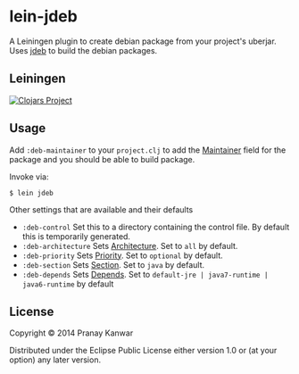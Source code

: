 # lein-jdeb

A Leiningen plugin to create debian package from your project's uberjar.
Uses [jdeb](https://github.com/tcurdt/jdeb) to build the debian packages.

##  Leiningen

[![Clojars Project](http://clojars.org/lein-jdeb/latest-version.svg)](http://clojars.org/lein-deb)

##  Usage

Add `:deb-maintainer` to your `project.clj` to add the [Maintainer](https://www.debian.org/doc/debian-policy/ch-controlfields.html#s-f-Maintainer) field for the package
and you should be able to build package.

Invoke via:

    $ lein jdeb

Other settings that are available and their defaults
* `:deb-control` Set this to a directory containing the control file. By default this is
   temporarily generated.
* `:deb-architecture` Sets [Architecture](https://www.debian.org/doc/debian-policy/ch-controlfields.html#s-f-Architecture). Set to `all` by default.
* `:deb-priority` Sets [Priority](https://www.debian.org/doc/debian-policy/ch-controlfields.html#s-f-Priority). Set to `optional` by default.
* `:deb-section` Sets [Section](https://www.debian.org/doc/debian-policy/ch-controlfields.html#s-f-Section). Set to `java` by default.
* `:deb-depends` Sets [Depends](). Set to `default-jre | java7-runtime | java6-runtime` by default

## License

Copyright © 2014 Pranay Kanwar

Distributed under the Eclipse Public License either version 1.0 or (at
your option) any later version.
